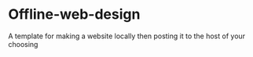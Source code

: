 # Offline-web-design
A template for making a website locally then posting it to the host of your choosing 

